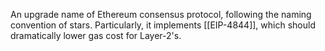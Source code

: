 An upgrade name of Ethereum consensus protocol, following the naming convention of stars.
Particularly, it implements [[EIP-4844]], which should dramatically lower gas cost for Layer-2's.